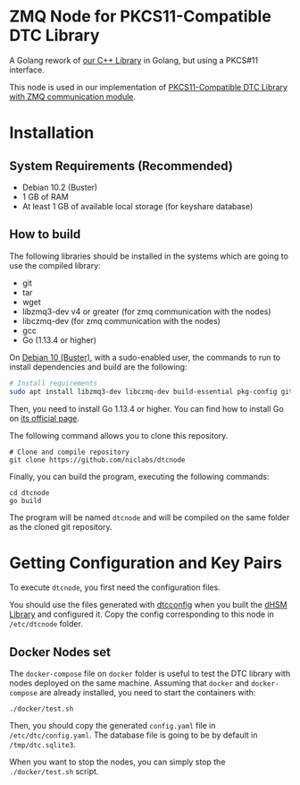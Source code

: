# ZMQ Node for  PKCS11-Compatible DTC Library

A Golang rework of [our C++ Library](https://github.com/niclabs/tchsm-libdtc) in Golang, but using a PKCS#11 interface.

This node is used in our implementation of [PKCS11-Compatible DTC Library with ZMQ communication module](https://github.com/niclabs/dtc).


# Installation

## System Requirements (Recommended)

* Debian 10.2 (Buster)
* 1 GB of RAM
* At least 1 GB of available local storage (for keyshare database)

## How to build

The following libraries should be installed in the systems which are going to use the compiled library:

* git
* tar
* wget
* libzmq3-dev v4 or greater (for zmq communication with the nodes)
* libczmq-dev (for zmq communication with the nodes)
* gcc
* Go (1.13.4 or higher)

On [Debian 10 (Buster)](https://www.debian.org), with a sudo-enabled user, the commands to run to install dependencies and 
build are the following:

```bash
# Install requirements
sudo apt install libzmq3-dev libczmq-dev build-essential pkg-config git tar wget
```

Then, you need to install Go 1.13.4 or higher. You can find how to install Go on [its official page](https://golang.org/doc/install).

The following command allows you to clone this repository.
```
# Clone and compile repository
git clone https://github.com/niclabs/dtcnode
```

Finally, you can build the program, executing the following commands:

```
cd dtcnode
go build
```

The program will be named `dtcnode` and will be compiled on the same folder as the cloned git repository. 

# Getting Configuration and Key Pairs

To execute `dtcnode`, you first need the configuration files.

You should use the files generated with [dtcconfig](https://github.com/niclabs/dtcconfig) 
when you built the [dHSM Library](https://github.com/niclabs/dtc) and configured it.
Copy the config corresponding to this node in `/etc/dtcnode` folder.

## Docker Nodes set

The `docker-compose` file on `docker` folder is useful to test the DTC library with nodes deployed on the same machine.
Assuming that `docker` and `docker-compose` are already installed, you need to start the containers with:

`./docker/test.sh`

Then, you should copy the generated `config.yaml` file in `/etc/dtc/config.yaml`. The database file is going to be by default
in `/tmp/dtc.sqlite3`.

When you want to stop the nodes, you can simply stop the `./docker/test.sh` script.
